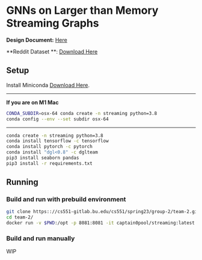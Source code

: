 # GNNs on Larger than Memory Streaming Graphs

**Design Document:** [Here](DESIGN.md)

**Reddit Dataset
**: [Download Here](https://uoe-my.sharepoint.com/:u:/g/personal/s2121589_ed_ac_uk/Ee9Ye2ousIpKtCPIrMd9CIUB1fawjUYVq8XUTJJocerlXA?e=UebzlG)

## Setup

Install Miniconda [Download Here](https://docs.conda.io/en/latest/miniconda.html).

--------------
**If you are on M1 Mac**

```bash
CONDA_SUBDIR=osx-64 conda create -n streaming python=3.8
conda config --env --set subdir osx-64
```

--------------

```bash
conda create -n streaming python=3.8
conda install tensorflow -c tensorflow
conda install pytorch -c pytorch
conda install "dgl<0.8" -c dglteam
pip3 install seaborn pandas
pip3 install -r requirements.txt
```

## Running

### Build and run with prebuild environment

```bash
git clone https:://cs551-gitlab.bu.edu/cs551/spring23/group-2/team-2.git
cd team-2/
docker run -v $PWD:/opt -p 8081:8081 -it captain0pool/streaming:latest /opt/run.sh
````

### Build and run manually

WIP
